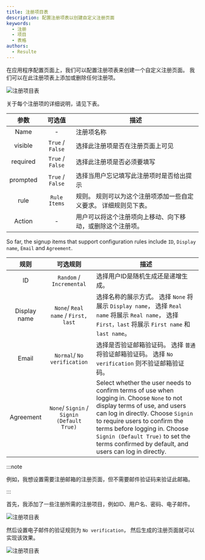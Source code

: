 ```yaml
---
title: 注册项目表
description: 配置注册项表以创建自定义注册页面
keywords:
  - 注册
  - 项目
  - 表格
authors:
  - Resulte
---
```


在应用程序配置页面上，我们可以配置注册项表来创建一个自定义注册页面。 我们可以在此注册项表上添加或删除任何注册项。

![注册项目表](/img/application/signup-items-tabel/signup-items-table.png)

关于每个注册项的详细说明，请见下表。

|    参数    |       可选值        | 描述                                |
|:--------:|:----------------:| --------------------------------- |
|   Name   |        -         | 注册项名称                             |
| visible  | `True` / `False` | 选择此注册项是否在注册页面上可见                  |
| required | `True` / `False` | 选择此注册项是否必须要填写                     |
| prompted | `True` / `False` | 选择当用户忘记填写此注册项时是否给出提示              |
|   rule   |   `Rule Items`   | 规则。 规则可以为这个注册项添加一些自定义要求。 详细规则见下表。 |
|  Action  |        -         | 用户可以将这个注册项向上移动、向下移动，或删除这个注册项。     |

So far, the signup items that support configuration rules include `ID`, `Display name`, `Email` and `Agreement`.

|      规则      |                    可选规则                    | 描述                                                                                                                                                                                                                                                                                                                             |
|:------------:|:------------------------------------------:| ------------------------------------------------------------------------------------------------------------------------------------------------------------------------------------------------------------------------------------------------------------------------------------------------------------------------------ |
|      ID      |          `Random` / `Incremental`          | 选择用户ID是随机生成还是递增生成。                                                                                                                                                                                                                                                                                                             |
| Display name |    `None`/ `Real name` / `First, last`     | 选择名称的展示方式。 选择 `None` 将展示 `Display name`， 选择 `Real name` 将展示 `Real name`， 选择 `First，last` 将展示 `First name` 和 `last name`。                                                                                                                                                                                                       |
|    Email     |        `Normal`/ `No verification`         | 选择是否验证邮箱验证码。 选择 `普通` 将验证邮箱验证码。 选择 `No verification` 则不验证邮箱验证码。                                                                                                                                                                                                                                                                 |
|  Agreement   | `None`/ `Signin` / `Signin (Default True)` | Select whether the user needs to confirm terms of use when logging in. Choose `None` to not display terms of use, and users can log in directly. Choose `Signin` to require users to confirm the terms before logging in. Choose `Signin (Default True)` to set the terms confirmed by default, and users can log in directly. |

:::note

例如，我想设置需要注册邮箱的注册页面，但不需要邮件验证码来验证此邮箱。

:::

首先，我添加了一些注册所需的注册项目，例如ID、用户名、密码、电子邮件。

![注册项目表](/img/application/signup-items-tabel/signup-items-table-demo-config.png)

然后设置电子邮件的验证规则为 `No verification`， 然后生成的注册页面就可以实现该效果。

![注册项目表](/img/application/signup-items-tabel/signup-items-table-demo-page.png)
